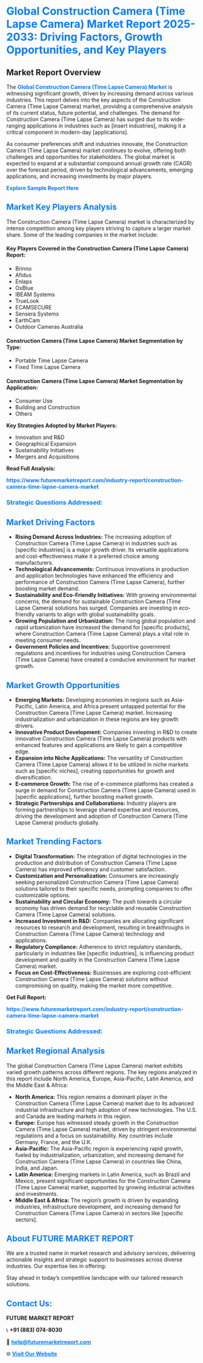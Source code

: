 <h1 style="color: #007BFF;">Global Construction Camera (Time Lapse Camera) Market Report 2025-2033: Driving Factors, Growth Opportunities, and Key Players</h1>

<section id="overview">
<h2>Market Report Overview</h2>
<p>The <a href="https://www.futuremarketreport.com/industry-report/construction-camera-time-lapse-camera-market" style="color: #007BFF; text-decoration: none;"><strong>Global Construction Camera (Time Lapse Camera) Market</strong></a> is witnessing significant growth, driven by increasing demand across various industries. This report delves into the key aspects of the Construction Camera (Time Lapse Camera) market, providing a comprehensive analysis of its current status, future potential, and challenges. The demand for Construction Camera (Time Lapse Camera) has surged due to its wide-ranging applications in industries such as [insert industries], making it a critical component in modern-day [applications].</p>
<p>As consumer preferences shift and industries innovate, the Construction Camera (Time Lapse Camera) market continues to evolve, offering both challenges and opportunities for stakeholders. The global market is expected to expand at a substantial compound annual growth rate (CAGR) over the forecast period, driven by technological advancements, emerging applications, and increasing investments by major players.</p>
</section>

<section id="overview">
<p><a href="https://www.futuremarketreport.com/request-sample/reportId=75978" style="color: #007BFF; text-decoration: none;"><strong>Explore Sample Report Here</strong></a></p>
</section>

<section id="key-players">
<h2 style="color: #007BFF;">Market Key Players Analysis</h2>
<p>The Construction Camera (Time Lapse Camera) market is characterized by intense competition among key players striving to capture a larger market share. Some of the leading companies in the market include:</p>
<h4>Key Players Covered in the Construction Camera (Time Lapse Camera) Report:</h4>
<ul><li>Brinno</li><li>Afidus</li><li>Enlaps</li><li>OxBlue</li><li>IBEAM Systems</li><li>TrueLook</li><li>ECAMSECURE</li><li>Sensera Systems</li><li>EarthCam</li><li>Outdoor Cameras Australia</li></ul>
<h4>Construction Camera (Time Lapse Camera) Market Segmentation by Type:</h4>
<ul><li>Portable Time Lapse Camera</li><li>Fixed Time Lapse Camera</li></ul>

<h4>Construction Camera (Time Lapse Camera) Market Segmentation by Application:</h4>
<ul><li>Consumer Use</li><li>Building and Construction</li><li>Others</li></ul>
<p><strong>Key Strategies Adopted by Market Players:</strong></p>
<ul>
<li>Innovation and R&D</li>
<li>Geographical Expansion</li>
<li>Sustainability Initiatives</li>
<li>Mergers and Acquisitions</li>
</ul>
</section>

<section>
<p><strong>Read Full Analysis: </strong></p><a href="https://www.futuremarketreport.com/industry-report/construction-camera-time-lapse-camera-market" style="color: #007BFF; text-decoration: none;"><strong>https://www.futuremarketreport.com/industry-report/construction-camera-time-lapse-camera-market</strong></a>
<h3 style="color: #007BFF;">Strategic Questions Addressed:</h3>
</section>

<section id="driving-factors">
<h2 style="color: #007BFF;">Market Driving Factors</h2>
<ul>
<li><strong>Rising Demand Across Industries:</strong> The increasing adoption of Construction Camera (Time Lapse Camera) in industries such as [specific industries] is a major growth driver. Its versatile applications and cost-effectiveness make it a preferred choice among manufacturers.</li>
<li><strong>Technological Advancements:</strong> Continuous innovations in production and application technologies have enhanced the efficiency and performance of Construction Camera (Time Lapse Camera), further boosting market demand.</li>
<li><strong>Sustainability and Eco-Friendly Initiatives:</strong> With growing environmental concerns, the demand for sustainable Construction Camera (Time Lapse Camera) solutions has surged. Companies are investing in eco-friendly variants to align with global sustainability goals.</li>
<li><strong>Growing Population and Urbanization:</strong> The rising global population and rapid urbanization have increased the demand for [specific products], where Construction Camera (Time Lapse Camera) plays a vital role in meeting consumer needs.</li>
<li><strong>Government Policies and Incentives:</strong> Supportive government regulations and incentives for industries using Construction Camera (Time Lapse Camera) have created a conducive environment for market growth.</li>
</ul>
</section>

<section id="growth-opportunities">
<h2 style="color: #007BFF;">Market Growth Opportunities</h2>
<ul>
<li><strong>Emerging Markets:</strong> Developing economies in regions such as Asia-Pacific, Latin America, and Africa present untapped potential for the Construction Camera (Time Lapse Camera) market. Increasing industrialization and urbanization in these regions are key growth drivers.</li>
<li><strong>Innovative Product Development:</strong> Companies investing in R&D to create innovative Construction Camera (Time Lapse Camera) products with enhanced features and applications are likely to gain a competitive edge.</li>
<li><strong>Expansion into Niche Applications:</strong> The versatility of Construction Camera (Time Lapse Camera) allows it to be utilized in niche markets such as [specific niches], creating opportunities for growth and diversification.</li>
<li><strong>E-commerce Growth:</strong> The rise of e-commerce platforms has created a surge in demand for Construction Camera (Time Lapse Camera) used in [specific applications], further boosting market growth.</li>
<li><strong>Strategic Partnerships and Collaborations:</strong> Industry players are forming partnerships to leverage shared expertise and resources, driving the development and adoption of Construction Camera (Time Lapse Camera) products globally.</li>
</ul>
</section>

<section id="trending-factors">
<h2 style="color: #007BFF;">Market Trending Factors</h2>
<ul>
<li><strong>Digital Transformation:</strong> The integration of digital technologies in the production and distribution of Construction Camera (Time Lapse Camera) has improved efficiency and customer satisfaction.</li>
<li><strong>Customization and Personalization:</strong> Consumers are increasingly seeking personalized Construction Camera (Time Lapse Camera) solutions tailored to their specific needs, prompting companies to offer customizable options.</li>
<li><strong>Sustainability and Circular Economy:</strong> The push towards a circular economy has driven demand for recyclable and reusable Construction Camera (Time Lapse Camera) solutions.</li>
<li><strong>Increased Investment in R&D:</strong> Companies are allocating significant resources to research and development, resulting in breakthroughs in Construction Camera (Time Lapse Camera) technology and applications.</li>
<li><strong>Regulatory Compliance:</strong> Adherence to strict regulatory standards, particularly in industries like [specific industries], is influencing product development and quality in the Construction Camera (Time Lapse Camera) market.</li>
<li><strong>Focus on Cost-Effectiveness:</strong> Businesses are exploring cost-efficient Construction Camera (Time Lapse Camera) solutions without compromising on quality, making the market more competitive.</li>
</ul>
</section>

<section>
<p><strong>Get Full Report: </strong></p><a href="https://www.futuremarketreport.com/industry-report/construction-camera-time-lapse-camera-market" style="color: #007BFF; text-decoration: none;"><strong>https://www.futuremarketreport.com/industry-report/construction-camera-time-lapse-camera-market</strong></a>
<h3 style="color: #007BFF;">Strategic Questions Addressed:</h3>
</section>


<section id="regional-analysis">
<h2 style="color: #007BFF;">Market Regional Analysis</h2>
<p>The global Construction Camera (Time Lapse Camera) market exhibits varied growth patterns across different regions. The key regions analyzed in this report include North America, Europe, Asia-Pacific, Latin America, and the Middle East & Africa:</p>
<ul>
<li><strong>North America:</strong> This region remains a dominant player in the Construction Camera (Time Lapse Camera) market due to its advanced industrial infrastructure and high adoption of new technologies. The U.S. and Canada are leading markets in this region.</li>
<li><strong>Europe:</strong> Europe has witnessed steady growth in the Construction Camera (Time Lapse Camera) market, driven by stringent environmental regulations and a focus on sustainability. Key countries include Germany, France, and the U.K.</li>
<li><strong>Asia-Pacific:</strong> The Asia-Pacific region is experiencing rapid growth, fueled by industrialization, urbanization, and increasing demand for Construction Camera (Time Lapse Camera) in countries like China, India, and Japan.</li>
<li><strong>Latin America:</strong> Emerging markets in Latin America, such as Brazil and Mexico, present significant opportunities for the Construction Camera (Time Lapse Camera) market, supported by growing industrial activities and investments.</li>
<li><strong>Middle East & Africa:</strong> The region’s growth is driven by expanding industries, infrastructure development, and increasing demand for Construction Camera (Time Lapse Camera) in sectors like [specific sectors].</li>
</ul>
</section>

<footer>
<h2 style="color: #007BFF;">About FUTURE MARKET REPORT</h2>
<p>We are a trusted name in market research and advisory services, delivering actionable insights and strategic support to businesses across diverse industries. Our expertise lies in offering:</p>

<p>Stay ahead in today’s competitive landscape with our tailored research solutions.</p>

<h2 style="color: #007BFF;">Contact Us:</h2>
<p><strong>FUTURE MARKET REPORT</strong></p>
<p>📞 <strong>+91 (883) 074-8030</strong></p>
<p>📧 <strong><a href="mailto:help@futuremarketreport.com" style="color: #007BFF;">help@futuremarketreport.com</a></strong></p>
<p>🌐 <strong><a href="https://www.futuremarketreport.com/" style="color: #007BFF;">Visit Our Website</a></strong></p>
</footer>